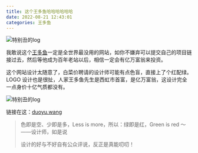 ```yaml
---
title: 这个王多鱼哈哈哈哈哈哈
date: 2022-08-21 12:43:01
categories: 王多鱼
---
```


![特别丑的log](/images/wdy.png)

我敢说这个[王多鱼](https://duoyu.wang/)一定是全世界最没用的网站，如你不嫌弃可以提交自己的项目链接过去，然后等他成为百年老站以后，相信一定会有亿万富翁来投资。

<!-- more -->

这个网站设计太随意了，白菜价聘请的设计师可能有点色盲，直接上了个红配绿。 LOGO 设计也是很扯，人家王多鱼先生是西虹市首富，是亿万富翁，这设计完全一点身价十亿气质都没有。

![特别丑的log](/images/wdy1.png)

链接在这：[duoyu.wang](https://duoyu.wang/)

> 色即是空、少即是多，Less is more，所以：绿即是红，Green is red ～
——设计师，如是说
> 
> 设计的好与不好自有公众评说，反正是真能叨叨！
